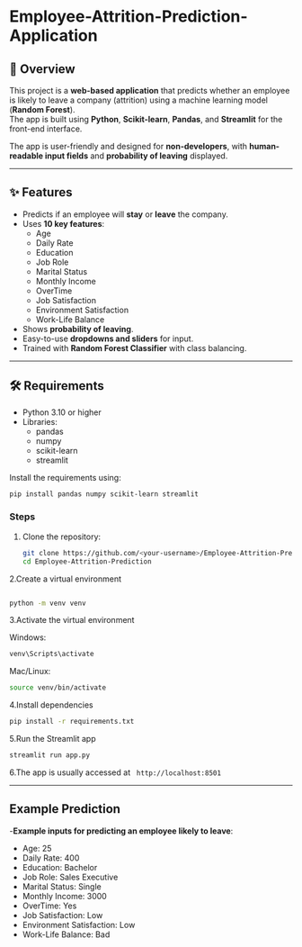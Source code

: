 # Employee-Attrition-Prediction-Application

## 📌 Overview
This project is a **web-based application** that predicts whether an employee is likely to leave a company (attrition) using a machine learning model (**Random Forest**).  
The app is built using **Python**, **Scikit-learn**, **Pandas**, and **Streamlit** for the front-end interface.  

The app is user-friendly and designed for **non-developers**, with **human-readable input fields** and **probability of leaving** displayed.

---

## ✨ Features

- Predicts if an employee will **stay** or **leave** the company.  
- Uses **10 key features**:  
  - Age  
  - Daily Rate  
  - Education  
  - Job Role  
  - Marital Status  
  - Monthly Income  
  - OverTime  
  - Job Satisfaction  
  - Environment Satisfaction  
  - Work-Life Balance  
- Shows **probability of leaving**.  
- Easy-to-use **dropdowns and sliders** for input.  
- Trained with **Random Forest Classifier** with class balancing.  

---

## 🛠 Requirements

- Python 3.10 or higher  
- Libraries:  
  - pandas  
  - numpy  
  - scikit-learn  
  - streamlit  

Install the requirements using:

```bash
pip install pandas numpy scikit-learn streamlit
```
### Steps
1. Clone the repository:
   ```bash
   git clone https://github.com/<your-username>/Employee-Attrition-Prediction.git
   cd Employee-Attrition-Prediction
   ```
2.Create a virtual environment
   ```bash

 python -m venv venv

  ```
3.Activate the virtual environment

Windows:
 ```bash
venv\Scripts\activate
```

Mac/Linux:
 ```bash
source venv/bin/activate
```

4.Install dependencies
 ```bash
pip install -r requirements.txt
```

5.Run the Streamlit app
 ```bash
streamlit run app.py
```
6.The app is usually accessed at ` http://localhost:8501`
  
---

##  Example Prediction

-**Example inputs for predicting an employee likely to leave**:
  
   - Age: 25
   - Daily Rate: 400
   - Education: Bachelor
   - Job Role: Sales Executive
   - Marital Status: Single
   - Monthly Income: 3000
   - OverTime: Yes
   - Job Satisfaction: Low
   - Environment Satisfaction: Low
   - Work-Life Balance: Bad




